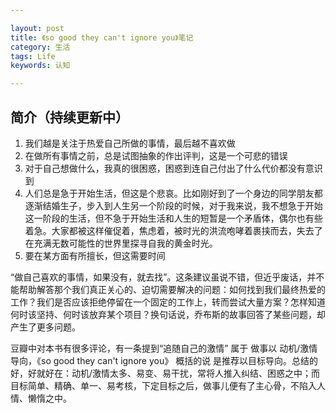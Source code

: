 ```yaml
---

layout: post
title: 《so good they can't ignore you》笔记
category: 生活
tags: Life
keywords: 认知

---
```


## 简介（持续更新中）

1. 我们越是关注于热爱自己所做的事情，最后越不喜欢做
2. 在做所有事情之前，总是试图抽象的作出评判，这是一个可悲的错误
3. 对于自己想做什么，我真的很困惑，困惑到连自己付出了什么代价都没有意识到
4. 人们总是急于开始生活，但这是个悲哀。比如刚好到了一个身边的同学朋友都逐渐结婚生子，步入到人生另一个阶段的时候，对于我来说，我不想急于开始这一阶段的生活，但不急于开始生活和人生的短暂是一个矛盾体，偶尔也有些着急。大家都被这样催促着，焦虑着，被时光的洪流咆哮着裹挟而去，失去了在充满无数可能性的世界里探寻自我的黄金时光。
5. 要在某方面有所擅长，但这需要时间

“做自己喜欢的事情，如果没有，就去找”。这条建议虽说不错，但近乎废话，并不能帮助解答那个我们真正关心的、迫切需要解决的问题：如何找到我们最终热爱的工作？我们是否应该拒绝停留在一个固定的工作上，转而尝试大量方案？怎样知道何时该坚持、何时该放弃某个项目？换句话说，乔布斯的故事回答了某些问题，却产生了更多问题。

豆瓣中对本书有很多评论，有一条提到“追随自己的激情” 属于 做事以 动机/激情 导向，《so good they can't ignore you》 概括的说 是推荐以目标导向。总结的好，好就好在：动机/激情太多、易变、易干扰，常将人推入纠结、困惑之中；而目标简单、精确、单一、易考核，下定目标之后，做事儿便有了主心骨，不陷入人情、懒惰之中。
